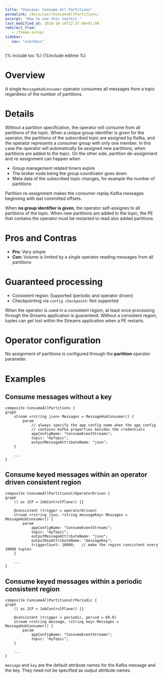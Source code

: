 ```yaml
---
title: "Usecase: Consume All Partitions"
permalink: /docs/user/UsecaseAllPartitions/
excerpt: "How to use this toolkit."
last_modified_at: 2018-10-18T12:37:48+01:00
redirect_from:
   - /theme-setup/
sidebar:
   nav: "userdocs"
---
```

{% include toc %}
{%include editme %}

# Overview

A single `MessageHubConsumer` operator consumes all messages from a topic regardless of the number of partitions.

# Details

Without a partition specification, the operator will consume from all partitions of the topic. When a unique group identifier is given for the operator, the partitions of the subscribed topic are assigned by Kafka, and the operator represents a consumer group with only one member. In this case the operator will automatically be assigned new partitions, when partitions are added to the topic. On the other side, partition de-assignment and re-assignment can happen when

* Group management related timers expire
* The broker node being the group coordinator goes down
* Meta data of the subscribed topic changes, for example the number of partitions

Partition re-assignment makes the consumer replay Kafka messages beginning with last committed offsets. 

When **no group identifier is given**, the operator self-assignes to all partitions of the topic. When new partitions are added to the topic, the PE that contains the operator must be restarted to read also added partitions.

# Pros and Contras

* **Pro:** Very simple
* **Con:** Volume is limited by a single operator reading messages from all partitions

# Guaranteed processing

* Consistent region: Supported (periodic and operator driven)
* Checkpointing via `config checkpoint`: Not supported

When the operator is used in a consistent region, at least once processing through the Streams application is guaranteed.
Without a consistent region, tuples can get lost within the Streams application when a PE restarts.

# Operator configuration

No assignment of partitions is configured through the **partition** operator parameter.

# Examples
## Consume messages without a key
```
composite ConsumeAllPartitions {
graph
    stream <rstring json> Messages = MessageHubConsumer() {
        param
            // always specify the app config name when the app config 
            // contains Kafka properties besides the credentials
            appConfigName: "ConsumeEventStreams";
            topic: "myTopic";
            outputMessageAttributeName: "json";
    }
    
    ...
}
```

## Consume keyed messages within an operator driven consistent region
```
composite ConsumeAllPartitionsCrOperatorDriven {
graph
    () as JCP = JobControlPlane() {}
    
    @consistent (trigger = operatorDriven)
    stream <rstring json, rstring messageKey> Messages = MessageHubConsumer() {
        param
            appConfigName: "ConsumeEventStreams";
            topic: "myTopic";
            outputMessageAttributeName: "json";
            outputKeyAttributeName: "messageKey";
            triggerCount: 10000;   // make the region consistent every 10000 tuples
    }
    
    ...
}
```

## Consume keyed messages within a periodic consistent region
```
composite ConsumeAllPartitionsCrPeriodic {
graph
    () as JCP = JobControlPlane() {}
    
    @consistent (trigger = periodic, period = 60.0)
    stream <rstring message, rstring key> Messages = MessageHubConsumer() {
        param
            appConfigName: "ConsumeEventStreams";
            topic: "myTopic";
    }
    
    ...
}
```

`message` and `key` are the default attribute names for the Kafka message and the key. They need not be specified as output attribute names.

